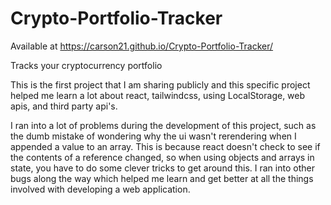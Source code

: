 # Crypto-Portfolio-Tracker

Available at https://carson21.github.io/Crypto-Portfolio-Tracker/

Tracks your cryptocurrency portfolio

This is the first project that I am sharing publicly and this specific project helped me learn a lot about react, tailwindcss, using LocalStorage, web apis, and third party api's.

I ran into a lot of problems during the development of this project, such as the dumb mistake of wondering why the ui wasn't rerendering when I appended a value to an array. This is because react doesn't check to see if the contents of a reference changed, so when using objects and arrays in state, you have to do some clever tricks to get around this. I ran into other bugs along the way which helped me learn and get better at all the things involved with developing a web application.
